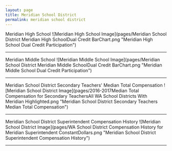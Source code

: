 ```yaml
---
layout: page
title: Meridian School District
permalink: meridian school district
---
```



Meridian High School
![Meridian High School Image](pages/Meridian School District Meridian High SchoolDual Credit BarChart.png "Meridian High School Dual Credit Participation")

___

Meridian Middle School
![Meridian Middle School Image](pages/Meridian School District Meridian Middle SchoolDual Credit BarChart.png "Meridian Middle School Dual Credit Participation")

___

Meridian School District Secondary Teachers' Median Total Compensation
![Meridian School District Image](pages/2016-2017Median Total Compensation for Secondary TeachersAll WA School Districts With Meridian Highlighted.png "Meridian School District Secondary Teachers Median Total Compensation")

___

Meridian School District Superintendent Compensation History
![Meridian School District Image](pages/WA School District Compensation History for Meridian Superintendent ConstantDollars.png "Meridian School District Superintendent Compensation History")

___

